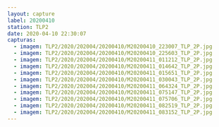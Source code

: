 ```yaml
---
layout: capture
label: 20200410
station: TLP2
date: 2020-04-10 22:30:07
capturas:
  - imagem: TLP2/2020/202004/20200410/M20200410_223007_TLP_2P.jpg
  - imagem: TLP2/2020/202004/20200410/M20200410_225603_TLP_2P.jpg
  - imagem: TLP2/2020/202004/20200410/M20200411_011212_TLP_2P.jpg
  - imagem: TLP2/2020/202004/20200410/M20200411_014642_TLP_2P.jpg
  - imagem: TLP2/2020/202004/20200410/M20200411_015651_TLP_2P.jpg
  - imagem: TLP2/2020/202004/20200410/M20200411_030043_TLP_2P.jpg
  - imagem: TLP2/2020/202004/20200410/M20200411_064324_TLP_2P.jpg
  - imagem: TLP2/2020/202004/20200410/M20200411_075147_TLP_2P.jpg
  - imagem: TLP2/2020/202004/20200410/M20200411_075706_TLP_2P.jpg
  - imagem: TLP2/2020/202004/20200410/M20200411_082519_TLP_2P.jpg
  - imagem: TLP2/2020/202004/20200410/M20200411_083152_TLP_2P.jpg
---
```

